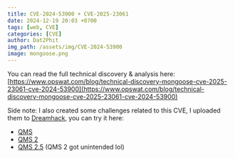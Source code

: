```yaml
---
title: CVE-2024-53900 + CVE-2025-23061
date: 2024-12-19 20:03 +0700
tags: [web, CVE]
categories: [CVE]
author: Dat2Phit
img_path: /assets/img/CVE-2024-53900
image: mongoose.png
---
```


You can read the full technical discovery & analysis here: [https://www.opswat.com/blog/technical-discovery-mongoose-cve-2025-23061-cve-2024-53900](https://www.opswat.com/blog/technical-discovery-mongoose-cve-2025-23061-cve-2024-53900)

Side note: I also created some challenges related to this CVE, I uploaded them to [Dreamhack](https://dreamhack.io/), you can try it here: 
- [QMS](https://dreamhack.io/wargame/challenges/1609)
- [QMS 2](https://dreamhack.io/wargame/challenges/1610)
- [QMS 2.5](https://dreamhack.io/wargame/challenges/1701) (QMS 2 got unintended lol)